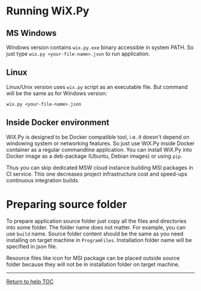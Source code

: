 # Running WiX.Py

## MS Windows
Windows version contains `wix.py.exe` binary accessible in system PATH. So just
type `wix.py <your-file-name>.json` to run application.

## Linux
Linux/Unix version uses `wix.py` script as an executable file. But command will 
be the same as for Windows version:
```
wix.py <your-file-name>.json
```

## Inside Docker environment
WiX.Py is designed to be Docker compatible tool, i.e. it doesn't depend on 
windowing system or networking features. So just use WiX.Py inside Docker
container as a regular commandline application. You can install WiX.Py into
Docker image as a deb-package (Ubuntu, Debian images) or using `pip`.

Thus you can skip dedicated MSW cloud instance building MSI packages in 
CI service. This one decreases project infrastructure cost and speed-ups 
continuous integration builds.

# Preparing source folder
To prepare application source folder just copy all the files and directories
into some folder. The folder name does not matter. For example, you can use
`build` name. Source folder content should be the same as you need installing
on target machine in `ProgramFiles`. Installation folder name will be specified
in json file.

Resource files like icon for MSI package can be placed outside source folder
because they will not be in installation folder on target machine.

---

[Return to help TOC](https://wix.sk1project.net/docs.php)
